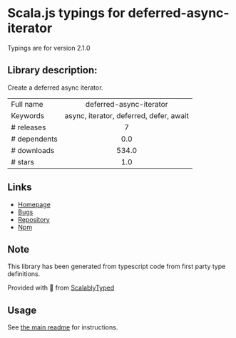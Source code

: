 
# Scala.js typings for deferred-async-iterator

Typings are for version 2.1.0

## Library description:
Create a deferred async iterator.

|                    |                 |
| ------------------ | :-------------: |
| Full name          | deferred-async-iterator |
| Keywords           | async, iterator, deferred, defer, await |
| # releases         | 7 |
| # dependents       | 0.0 |
| # downloads        | 534.0 |
| # stars            | 1.0 |

## Links
- [Homepage](https://github.com/Richienb/deferred-async-iterator#readme)
- [Bugs](https://github.com/Richienb/deferred-async-iterator/issues)
- [Repository](https://github.com/Richienb/deferred-async-iterator)
- [Npm](https://www.npmjs.com/package/deferred-async-iterator)
    


## Note
This library has been generated from typescript code from first party type definitions.

Provided with :purple_heart: from [ScalablyTyped](https://github.com/oyvindberg/ScalablyTyped)

## Usage
See [the main readme](../../readme.md) for instructions.


